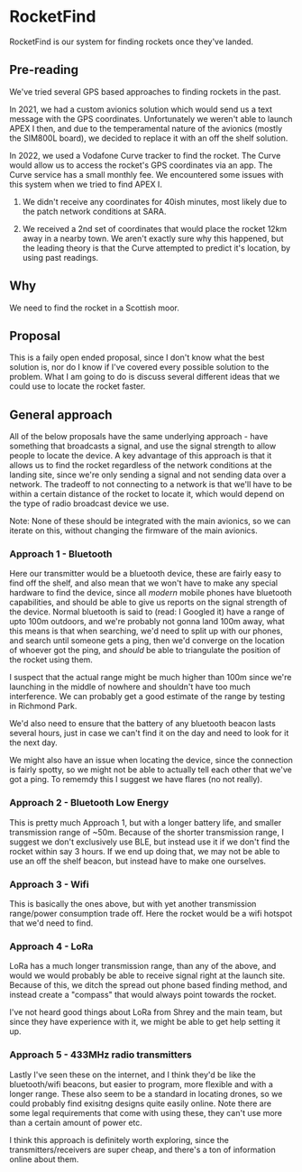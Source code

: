 # RocketFind

RocketFind is our system for finding rockets once they've landed.

## Pre-reading

We've tried several GPS based approaches to finding rockets in the past. 

In 2021, we had a custom avionics solution which would send us a text message with the GPS coordinates. Unfortunately we weren't able to launch APEX I then, and due to the temperamental nature of the avionics (mostly the SIM800L board), we decided to replace it with an off the shelf solution.

In 2022, we used a Vodafone Curve tracker to find the rocket. The Curve would allow us to access the rocket's GPS coordinates via an app. The Curve service has a small monthly fee. We encountered some issues with this system when we tried to find APEX I. 

1. We didn't receive any coordinates for 40ish minutes, most likely due to the patch network conditions at SARA. 

2. We received a 2nd set of coordinates that would place the rocket 12km away in a nearby town. We aren't exactly sure why this happened, but the leading theory is that the Curve attempted to predict it's location, by using past readings.

## Why

We need to find the rocket in a Scottish moor.

## Proposal

This is a faily open ended proposal, since I don't know what the best solution is, nor do I know if I've covered every possible solution to the problem. What I am going to do is discuss several different ideas that we could use to locate the rocket faster.

## General approach

All of the below proposals have the same underlying approach - have something that broadcasts a signal, and use the signal strength to allow people to locate the device. A key advantage of this approach is that it allows us to find the rocket regardless of the network conditions at the landing site, since we're only sending a signal and not sending data over a network. The tradeoff to not connecting to a network is that we'll have to be within a certain distance of the rocket to locate it, which would depend on the type of radio broadcast device we use.

Note: None of these should be integrated with the main avionics, so we can iterate on this, without changing the firmware of the main avionics.

### Approach 1 - Bluetooth

Here our transmitter would be a bluetooth device, these are fairly easy to find off the shelf, and also mean that we won't have to make any special hardware to find the device, since all *modern* mobile phones have bluetooth capabilities, and should be able to give us reports on the signal strength of the device. Normal bluetooth is said to (read: I Googled it) have a range of upto 100m outdoors, and we're probably not gonna land 100m away, what this means is that when searching, we'd need to split up with our phones, and search until someone gets a ping, then we'd converge on the location of whoever got the ping, and *should* be able to triangulate the position of the rocket using them.

I suspect that the actual range might be much higher than 100m since we're launching in the middle of nowhere and shouldn't have too much interference. We can probably get a good estimate of the range by testing in Richmond Park.

We'd also need to ensure that the battery of any bluetooth beacon lasts several hours, just in case we can't find it on the day and need to look for it the next day.

We might also have an issue when locating the device, since the connection is fairly spotty, so we might not be able to actually tell each other that we've got a ping. To rememdy this I suggest we have flares (no not really).

### Approach 2 - Bluetooth Low Energy

This is pretty much Approach 1, but with a longer battery life, and smaller transmission range of ~50m. Because of the shorter transmission range, I suggest we don't exclusively use BLE, but instead use it if we don't find the rocket within say 3 hours. If we end up doing that, we may not be able to use an off the shelf beacon, but instead have to make one ourselves.


### Approach 3 - Wifi

This is basically the ones above, but with yet another transmission range/power consumption trade off. Here the rocket would be a wifi hotspot that we'd need to find.


### Approach 4 - LoRa

LoRa has a much longer transmission range, than any of the above, and would we would probably be able to receive signal right at the launch site. Because of this, we ditch the spread out phone based finding method, and instead create a "compass" that would always point towards the rocket.

I've not heard good things about LoRa from Shrey and the main team, but since they have experience with it, we might be able to get help setting it up. 

### Approach 5 - 433MHz radio transmitters

Lastly I've seen these on the internet, and I think they'd be like the bluetooth/wifi beacons, but easier to program, more flexible and with a longer range. These also seem to be a standard in locating drones, so we could probably find exisitng designs quite easily online. Note there are some legal requirements that come with using these, they can't use more than a certain amount of power etc.

I think this approach is definitely worth exploring, since the transmitters/receivers are super cheap, and there's a ton of information online about them.

